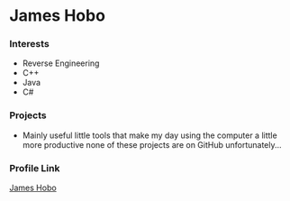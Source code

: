 # James Hobo

### Interests

- Reverse Engineering 
- C++
- Java
- C#

### Projects

- Mainly useful little tools that make my day using the computer a little more productive
none of these projects are on GitHub unfortunately...

### Profile Link

[James Hobo](https://github.com/thignus)
